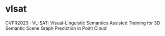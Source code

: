 # vlsat
CVPR2023 : VL-SAT: Visual-Linguistic Semantics Assisted Training for 3D Semantic Scene Graph Prediction in Point Cloud
